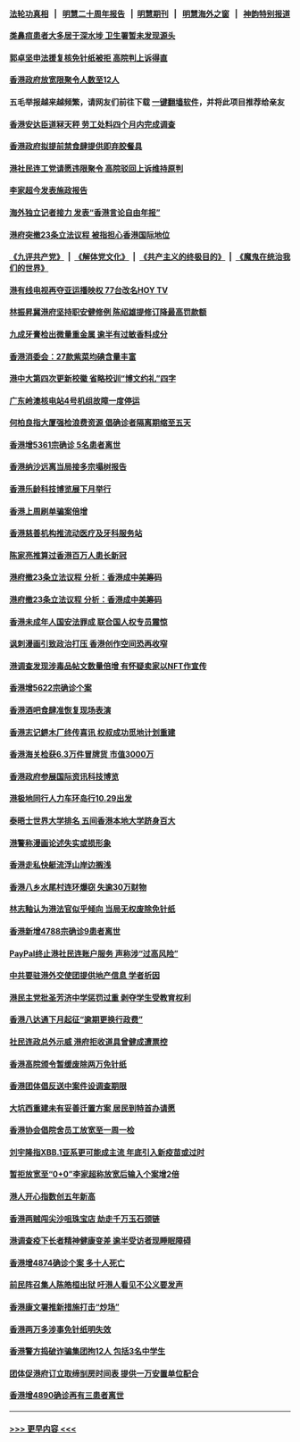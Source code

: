 #### [法轮功真相](https://github.com/gfw-breaker/truth/blob/master/README.md?t=0) &nbsp;&nbsp;|&nbsp;&nbsp; [明慧二十周年报告](https://github.com/gfw-breaker/mh-reports/blob/master/README.md?t=0) &nbsp;&nbsp;|&nbsp;&nbsp;[明慧期刊](https://github.com/gfw-breaker/mh-qikan) &nbsp;&nbsp;|&nbsp;&nbsp; [明慧海外之窗](https://github.com/gfw-breaker/mh-news/blob/master/README.md?t=0) &nbsp;&nbsp;|&nbsp;&nbsp; [神韵特别报道](https://github.com/gfw-breaker/mh-news/blob/master/shenyun.md?t=0)
#### [类鼻疽患者大多居于深水埗 卫生署暂未发现源头](../pages/nsc415/n13848437.md?t=10192101) 
#### [郭卓坚申法援复核免针纸被拒 高院判上诉得直](../pages/nsc415/n13848423.md?t=10192101) 
#### [香港政府放宽限聚令人数至12人](../pages/nsc415/n13848395.md?t=10192101) 
#### 五毛举报越来越频繁，请网友们前往下载 [一键翻墙软件](https://github.com/gfw-breaker/ssr-accounts)，并将此项目推荐给亲友
#### [香港安达臣道冧天秤 劳工处料四个月内完成调查](../pages/nsc415/n13848374.md?t=10192101) 
#### [香港政府拟提前禁食肆提供即弃胶餐具](../pages/nsc415/n13848367.md?t=10192101) 
#### [港社民连工党请愿违限聚令 高院驳回上诉维持原判](../pages/nsc415/n13848340.md?t=10192101) 
#### [李家超今发表施政报告](../pages/nsc415/n13848319.md?t=10192101) 
#### [海外独立记者接力 发表“香港言论自由年报”](../pages/nsc415/n13847869.md?t=10192101) 
#### [港府突撤23条立法议程 被指担心香港国际地位](../pages/nsc415/n13848091.md?t=10192101) 
#### [《九评共产党》](https://github.com/begood0513/9ping.md/blob/master/README.md) &nbsp;|&nbsp; [《解体党文化》](../../../../jtdwh.md/blob/master/README.md)  &nbsp;|&nbsp; [《共产主义的终极目的》](../../../../gczydzjmd.md/blob/master/README.md) &nbsp;|&nbsp; [《魔鬼在统治我们的世界》](../../../../mgztzwmdsj.md/blob/master/README.md) 
#### [港有线电视再夺亚运播映权 77台改名HOY TV](../pages/nsc415/n13847676.md?t=10192101) 
#### [林振昇冀港府坚持职安健修例 陈绍雄提修订降最高罚款额](../pages/nsc415/n13847665.md?t=10192101) 
#### [九成牙膏检出微量重金属 逾半有过敏香料成分](../pages/nsc415/n13847642.md?t=10192101) 
#### [香港消委会：27款紫菜均碘含量丰富](../pages/nsc415/n13847625.md?t=10192101) 
#### [港中大第四次更新校徽 省略校训“博文约礼”四字](../pages/nsc415/n13847606.md?t=10192101) 
#### [广东岭澳核电站4号机组故障一度停运](../pages/nsc415/n13847600.md?t=10192101) 
#### [何柏良指大厦强检浪费资源 倡确诊者隔离期缩至五天](../pages/nsc415/n13847597.md?t=10192101) 
#### [香港增5361宗确诊 5名患者离世](../pages/nsc415/n13847590.md?t=10192101) 
#### [香港纳沙远离当局接多宗塌树报告](../pages/nsc415/n13847563.md?t=10192101) 
#### [香港乐龄科技博览展下月举行](../pages/nsc415/n13846838.md?t=10192101) 
#### [香港上周刷单骗案倍增](../pages/nsc415/n13846828.md?t=10192101) 
#### [香港慈善机构推流动医疗及牙科服务站](../pages/nsc415/n13846815.md?t=10192101) 
#### [陈家亮推算过香港百万人患长新冠](../pages/nsc415/n13846801.md?t=10192101) 
#### [港府撤23条立法议程 分析：香港成中美筹码](../pages/nsc415/n13846797.md?t=10192101) 
#### [港府撤23条立法议程 分析：香港成中美筹码](../pages/nsc415/n13846275.md?t=10192101) 
#### [香港未成年人国安法罪成 联合国人权专员震惊](../pages/nsc415/n13846266.md?t=10192101) 
#### [讽刺漫画引致政治打压 香港创作空间恐再收窄](../pages/nsc415/n13845302.md?t=10192101) 
#### [港调查发现涉毒品帖文数量倍增 有怀疑卖家以NFT作宣传](../pages/nsc415/n13845004.md?t=10192101) 
#### [香港增5622宗确诊个案](../pages/nsc415/n13844993.md?t=10192101) 
#### [香港酒吧食肆准恢复现场表演](../pages/nsc415/n13844972.md?t=10192101) 
#### [香港志记鎅木厂终传喜讯 权叔成功觅地计划重建](../pages/nsc415/n13844953.md?t=10192101) 
#### [香港海关检获6.3万件冒牌货 市值3000万](../pages/nsc415/n13844944.md?t=10192101) 
#### [香港政府参展国际资讯科技博览](../pages/nsc415/n13844934.md?t=10192101) 
#### [港极地同行人力车环岛行10.29出发](../pages/nsc415/n13844126.md?t=10192101) 
#### [泰晤士世界大学排名 五间香港本地大学跻身百大](../pages/nsc415/n13844151.md?t=10192101) 
#### [港警称漫画论述失实或损形象](../pages/nsc415/n13844147.md?t=10192101) 
#### [香港走私快艇流浮山岸边搁浅](../pages/nsc415/n13844140.md?t=10192101) 
#### [香港八乡水尾村连环爆窃 失逾30万财物](../pages/nsc415/n13844136.md?t=10192101) 
#### [林志釉认为港法官似乎倾向 当局无权废除免针纸](../pages/nsc415/n13844131.md?t=10192101) 
#### [香港新增4788宗确诊9患者离世](../pages/nsc415/n13844120.md?t=10192101) 
#### [PayPal终止港社民连账户服务 声称涉“过高风险”](../pages/nsc415/n13844122.md?t=10192101) 
#### [中共要驻港外交使团提供地产信息 学者析因](../pages/nsc415/n13843453.md?t=10192101) 
#### [港民主党批圣芳济中学惩罚过重 剥夺学生受教育权利](../pages/nsc415/n13843489.md?t=10192101) 
#### [香港八达通下月起征“逾期更换行政费”](../pages/nsc415/n13843487.md?t=10192101) 
#### [社民连政总外示威 港府拒收道具曾健成遭票控](../pages/nsc415/n13843466.md?t=10192101) 
#### [香港高院颁令暂缓废除两万免针纸](../pages/nsc415/n13843458.md?t=10192101) 
#### [香港团体倡反送中案件设调查期限](../pages/nsc415/n13843452.md?t=10192101) 
#### [大坑西重建未有妥善迁置方案 居民到特首办请愿](../pages/nsc415/n13843448.md?t=10192101) 
#### [香港协会倡院舍员工放宽至一周一检](../pages/nsc415/n13843438.md?t=10192101) 
#### [刘宇隆指XBB.1亚系更可能成主流 年底引入新疫苗或过时](../pages/nsc415/n13843434.md?t=10192101) 
#### [暂拒放宽至“0+0”李家超称放宽后输入个案增2倍](../pages/nsc415/n13843422.md?t=10192101) 
#### [港人开心指数创五年新高](../pages/nsc415/n13842764.md?t=10192101) 
#### [香港两贼闯尖沙咀珠宝店 劫走千万玉石颈链](../pages/nsc415/n13842759.md?t=10192101) 
#### [港调查疫下长者精神健康变差 逾半受访者现睡眠障碍](../pages/nsc415/n13842757.md?t=10192101) 
#### [香港增4874确诊个案 多十人死亡](../pages/nsc415/n13842754.md?t=10192101) 
#### [前民阵召集人陈皓桓出狱 吁港人看见不公义要发声](../pages/nsc415/n13842753.md?t=10192101) 
#### [香港康文署推新措施打击“炒场”](../pages/nsc415/n13842747.md?t=10192101) 
#### [香港两万多涉事免针纸明失效](../pages/nsc415/n13842724.md?t=10192101) 
#### [香港警方捣破诈骗集团拘12人 包括3名中学生](../pages/nsc415/n13842085.md?t=10192101) 
#### [团体促港府订立取缔㓥房时间表 提供一万安置单位配合](../pages/nsc415/n13842080.md?t=10192101) 
#### [香港增4890确诊再有三患者离世](../pages/nsc415/n13842072.md?t=10192101) 

----
#### [ >>> 更早内容 <<< ](../indexes/nsc415-earlier.md)
